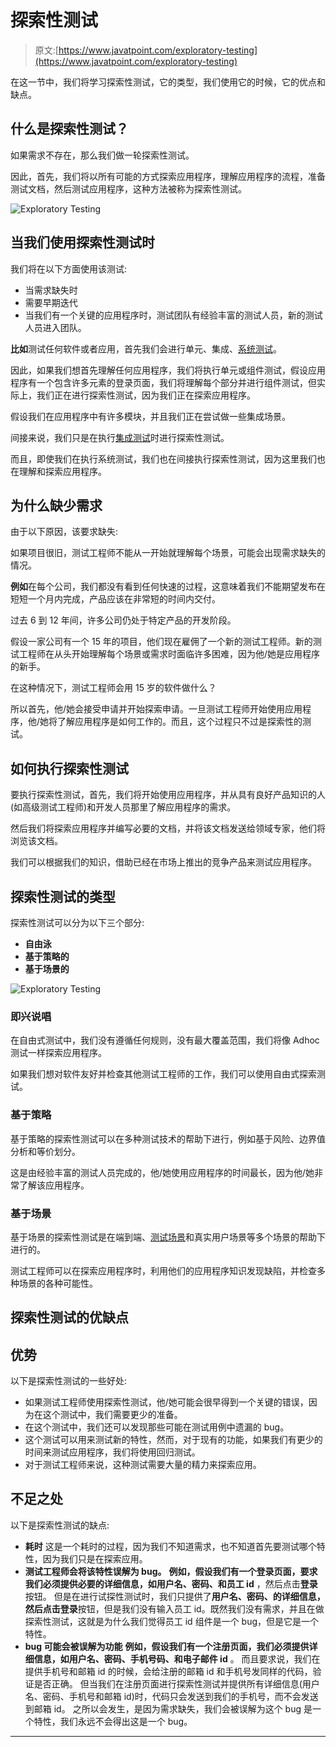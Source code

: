 # 探索性测试

> 原文:[https://www.javatpoint.com/exploratory-testing](https://www.javatpoint.com/exploratory-testing)

在这一节中，我们将学习探索性测试，它的类型，我们使用它的时候，它的优点和缺点。

## 什么是探索性测试？

如果需求不存在，那么我们做一轮探索性测试。

因此，首先，我们将以所有可能的方式探索应用程序，理解应用程序的流程，准备测试文档，然后测试应用程序，这种方法被称为探索性测试。

![Exploratory Testing](../Images/905dc225f13dcab830e98bd35d56fb9c.png)

## 当我们使用探索性测试时

我们将在以下方面使用该测试:

*   当需求缺失时
*   需要早期迭代
*   当我们有一个关键的应用程序时，测试团队有经验丰富的测试人员，新的测试人员进入团队。

**比如**测试任何软件或者应用，首先我们会进行单元、集成、[系统测试](https://www.javatpoint.com/system-testing)。

因此，如果我们想首先理解任何应用程序，我们将执行单元或组件测试，假设应用程序有一个包含许多元素的登录页面，我们将理解每个部分并进行组件测试，但实际上，我们正在进行探索性测试，因为我们正在探索应用程序。

假设我们在应用程序中有许多模块，并且我们正在尝试做一些集成场景。

间接来说，我们只是在执行[集成测试](https://www.javatpoint.com/integration-testing)时进行探索性测试。

而且，即使我们在执行系统测试，我们也在间接执行探索性测试，因为这里我们也在理解和探索应用程序。

## 为什么缺少需求

由于以下原因，该要求缺失:

如果项目很旧，测试工程师不能从一开始就理解每个场景，可能会出现需求缺失的情况。

**例如**在每个公司，我们都没有看到任何快速的过程，这意味着我们不能期望发布在短短一个月内完成，产品应该在非常短的时间内交付。

过去 6 到 12 年间，许多公司仍处于特定产品的开发阶段。

假设一家公司有一个 15 年的项目，他们现在雇佣了一个新的测试工程师。新的测试工程师在从头开始理解每个场景或需求时面临许多困难，因为他/她是应用程序的新手。

在这种情况下，测试工程师会用 15 岁的软件做什么？

所以首先，他/她会接受申请并开始探索申请。一旦测试工程师开始使用应用程序，他/她将了解应用程序是如何工作的。而且，这个过程只不过是探索性的测试。

## 如何执行探索性测试

要执行探索性测试，首先，我们将开始使用应用程序，并从具有良好产品知识的人(如高级测试工程师)和开发人员那里了解应用程序的需求。

然后我们将探索应用程序并编写必要的文档，并将该文档发送给领域专家，他们将浏览该文档。

我们可以根据我们的知识，借助已经在市场上推出的竞争产品来测试应用程序。

## 探索性测试的类型

探索性测试可以分为以下三个部分:

*   **自由泳**
*   **基于策略的**
*   **基于场景的**

![Exploratory Testing](../Images/63402f7a78b03da955412c45cb0df392.png)

### 即兴说唱

在自由式测试中，我们没有遵循任何规则，没有最大覆盖范围，我们将像 Adhoc 测试一样探索应用程序。

如果我们想对软件友好并检查其他测试工程师的工作，我们可以使用自由式探索测试。

### 基于策略

基于策略的探索性测试可以在多种测试技术的帮助下进行，例如基于风险、边界值分析和等价划分。

这是由经验丰富的测试人员完成的，他/她使用应用程序的时间最长，因为他/她非常了解该应用程序。

### 基于场景

基于场景的探索性测试是在端到端、[测试场景](https://www.javatpoint.com/test-scenario)和真实用户场景等多个场景的帮助下进行的。

测试工程师可以在探索应用程序时，利用他们的应用程序知识发现缺陷，并检查多种场景的各种可能性。

## 探索性测试的优缺点

## 优势

以下是探索性测试的一些好处:

*   如果测试工程师使用探索性测试，他/她可能会很早得到一个关键的错误，因为在这个测试中，我们需要更少的准备。
*   在这个测试中，我们还可以发现那些可能在测试用例中遗漏的 bug。
*   这个测试可以用来测试新的特性，然而，对于现有的功能，如果我们有更少的时间来测试应用程序，我们将使用回归测试。
*   对于测试工程师来说，这种测试需要大量的精力来探索应用。

## 不足之处

以下是探索性测试的缺点:

*   **耗时**
    这是一个耗时的过程，因为我们不知道需求，也不知道首先要测试哪个特性，因为我们只是在探索应用。
*   **测试工程师会将该特性误解为 bug。**
    **例如，**假设我们有一个登录页面，要求我们必须提供必要的详细信息，如**用户名、密码、**和**员工 id** ，然后点击**登录**按钮。
    但是在进行试探性测试时，我们只提供了**用户名、密码、**的详细信息，然后点击**登录**按钮，但是我们没有输入员工 id。既然我们没有需求，并且在做探索性测试，这就是为什么我们觉得员工 id 组件是一个 bug，但是它是一个特性。
*   **bug 可能会被误解为功能**
    **例如，**假设我们有一个注册页面，我们必须提供详细信息，如**用户名、密码、手机号码、**和**电子邮件 id** 。
    而且要求说，我们在提供手机号和邮箱 id 的时候，会给注册的邮箱 id 和手机号发同样的代码，验证是否正确。
    但当我们在注册页面进行探索性测试并提供所有详细信息(用户名、密码、手机号和邮箱 id)时，代码只会发送到我们的手机号，而不会发送到邮箱 id。
    之所以会发生，是因为需求缺失，我们会被误解为这个 bug 是一个特性，我们永远不会得出这是一个 bug。

* * *